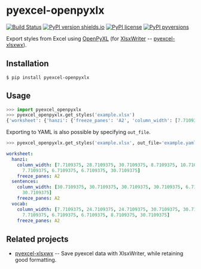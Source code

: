 # pyexcel-openpyxlx

[![Build Status](https://travis-ci.org/patarapolw/pyexcel-openpyxlx.svg?branch=master)](https://travis-ci.org/patarapolw/pyexcel-openpyxlx)
[![PyPI version shields.io](https://img.shields.io/pypi/v/pyexcel_openpyxlx.svg)](https://pypi.python.org/pypi/pyexcel_openpyxlx/)
[![PyPI license](https://img.shields.io/pypi/l/pyexcel_openpyxlx.svg)](https://pypi.python.org/pypi/pyexcel_openpyxlx/)
[![PyPI pyversions](https://img.shields.io/pypi/pyversions/pyexcel_openpyxlx.svg)](https://pypi.python.org/pypi/pyexcel_openpyxlx/)

Export styles from Excel using [OpenPyXL](http://openpyxl.readthedocs.io/en/stable/) (for [XlsxWriter](https://xlsxwriter.readthedocs.io) -- [pyexcel-xlsxwx](https://github.com/patarapolw/pyexcel-xlsxwx)).

## Installation

```commandline
$ pip install pyexcel-openpyxlx
```

## Usage

```python
>>> import pyexcel_openpyxlx
>>> pyexcel_openpyxlx.get_styles('example.xlsx')
{'worksheet': {'hanzi': {'freeze_panes': 'A2', 'column_width': [7.7109375, 28.7109375, 30.7109375, 8.7109375, 10.7109375, 16.7109375, 7.7109375, 6.7109375, 6.7109375, 30.7109375]}, 'sentences': {'freeze_panes': 'A2', 'column_width': [30.7109375, 30.7109375, 30.7109375, 30.7109375, 6.7109375, 6.7109375, 30.7109375]}, 'vocab': {'freeze_panes': 'A2', 'column_width': [7.7109375, 24.7109375, 24.7109375, 30.7109375, 30.7109375, 30.7109375, 7.7109375, 6.7109375, 6.7109375, 8.7109375, 30.7109375]}}}
```
Exporting to YAML is also possible by specifying `out_file`.

```python
>>> pyexcel_openpyxlx.get_styles('example.xlsx', out_file='example.yaml')
```

```yaml
worksheet:
  hanzi:
    column_width: [7.7109375, 28.7109375, 30.7109375, 8.7109375, 10.7109375, 16.7109375,
      7.7109375, 6.7109375, 6.7109375, 30.7109375]
    freeze_panes: A2
  sentences:
    column_width: [30.7109375, 30.7109375, 30.7109375, 30.7109375, 6.7109375, 6.7109375,
      30.7109375]
    freeze_panes: A2
  vocab:
    column_width: [7.7109375, 24.7109375, 24.7109375, 30.7109375, 30.7109375, 30.7109375,
      7.7109375, 6.7109375, 6.7109375, 8.7109375, 30.7109375]
    freeze_panes: A2
```

## Related projects

- [pyexcel-xlsxwx](https://github.com/patarapolw/pyexcel-xlsxwx) -- Save pyexcel data with XlsxWriter, while retaining good formatting.
